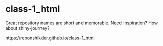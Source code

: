 # class-1_html
Great repository names are short and memorable. Need inspiration? How about shiny-journey?

https://reponshikder.github.io/class-1_html
